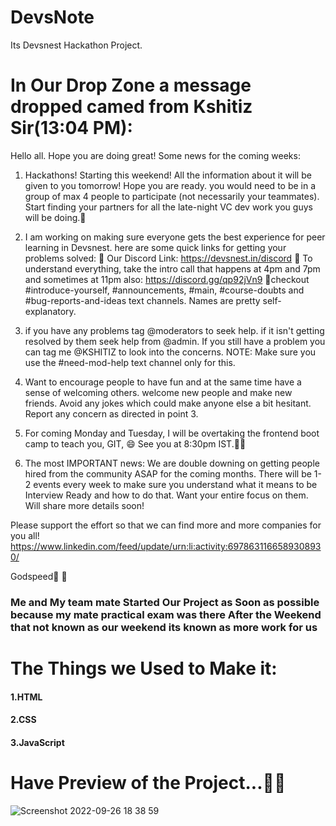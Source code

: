 # DevsNote
Its  Devsnest Hackathon Project.

# In Our Drop Zone a message dropped camed from Kshitiz Sir(13:04 PM):
Hello all. Hope you are doing great! Some news for the coming weeks:

1. Hackathons! Starting this weekend! All the information about it will be given to you tomorrow! Hope you are ready. you would need to be in a group of max 4 people to participate (not necessarily your teammates). Start finding your partners for all the late-night VC dev work you guys will be doing.💯

2. I am working on making sure everyone gets the best experience for peer learning in Devsnest. here are some quick links for getting your problems solved:
📌 Our Discord Link: https://devsnest.in/discord
📌 To understand everything, take the intro call that happens at 4pm and 7pm and sometimes at 11pm also: https://discord.gg/qp92jVn9
📌checkout #introduce-yourself, #announcements, #main, #course-doubts and #bug-reports-and-ideas text channels. Names are pretty self-explanatory.

3. if you have any problems tag @moderators to seek help. if it isn't getting resolved by them seek help from @admin. If you still have a problem you can tag me @KSHITIZ to look into the concerns.
NOTE: Make sure you use the #need-mod-help text channel only for this.

4. Want to encourage people to have fun and at the same time have a sense of welcoming others. welcome new people and make new friends. Avoid any jokes which could make anyone else a bit hesitant. Report any concern as directed in point 3.

5. For coming Monday and Tuesday, I will be overtaking the frontend boot camp to teach you, GIT, 😄 See you at 8:30pm IST.👋🏻

6. The most IMPORTANT news: We are double downing on getting people hired from the community ASAP for the coming months. There will be 1-2 events every week to make sure you understand what it means to be Interview Ready and how to do that. Want your entire focus on them. Will share more details soon!

Please support the effort so that we can find more and more companies for you all!
https://www.linkedin.com/feed/update/urn:li:activity:6978631166589308930/

Godspeed💯 🤍

<h3>Me and My team mate Started Our Project as Soon as possible because my mate practical exam was there After the Weekend that not known as our weekend its known as more work for us</h3>

# The Things we Used to Make it:
<h4>1.HTML</h4>
<h4>2.CSS</h4>
<h4>3.JavaScript</h4>

# Have Preview of the Project...😶‍🌫️
![Screenshot 2022-09-26 18 38 59](https://user-images.githubusercontent.com/91685196/192285051-8e9f286a-5b3a-4eac-8f7a-8b786aec6bc7.png)
